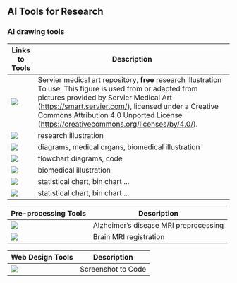 ## AI Tools for Research





### AI drawing tools


| Links to Tools     | Description                   |
|--------------------|-------------------------------|
| <a href="https://smart.servier.com/" target="_parent\"><img src="https://img.shields.io/badge/Servier-blue"/></a>                                      | Servier medical art repository, **free** research illustration <br> To use: This figure is used from or adapted from pictures provided by Servier Medical Art (https://smart.servier.com/), licensed under a Creative Commons Attribution 4.0 Unported License (https://creativecommons.org/licenses/by/4.0/).   |
| <a href="https://app.biorender.com/" target="_parent\"><img src="https://img.shields.io/badge/biorender-blue"/></a>                                   | research illustration |
| <a href="https://www.figdraw.com/#/" target="_parent\"><img src="https://img.shields.io/badge/figdraw-blue"/></a>                                     | diagrams, medical organs, biomedical illustration |
| <a href="https://mermaid.live/edit" target="_parent\"><img src="https://img.shields.io/badge/mermaid-blue"/></a>                                      | flowchart diagrams, code |
| <a href="https://bioicons.com/" target="_parent\"><img src="https://img.shields.io/badge/bioicons-blue"/></a>                                         | biomedical illustration |
| <a href="https://www.bic.ac.cn/ImageGP/index.php/Home/Index/index.html" target="_parent\"><img src="https://img.shields.io/badge/imageGP-blue"/></a>  | statistical chart, bin chart ... |
| <a href="https://hiplot.cn/" target="_parent\"><img src="https://img.shields.io/badge/hiplot-blue"/></a>                                             | statistical chart, bin chart ...  |

| Pre-processing Tools     | Description                   |
|--------------------|-------------------------------|
| <a href="https://www.fil.ion.ucl.ac.uk/spm/software/spm12/" target="_parent\"><img src="https://img.shields.io/badge/SPM-blue"/></a> | Alzheimer’s disease MRI preprocessing |
| <a href="https://fsl.fmrib.ox.ac.uk/fsl/fslwiki" target="_parent\"><img src="https://img.shields.io/badge/FSL-blue"/></a> | Brain MRI registration |


| Web Design Tools     | Description                   |
|--------------------|-------------------------------|
| <a href="https://screenshottocode.com/" target="_parent\"><img src="https://img.shields.io/badge/Screenshot to Code-blue"/></a> | Screenshot to Code |






